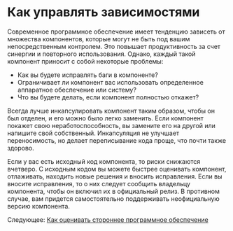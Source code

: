 # Как управлять зависимостями
[//]: # (Version:1.0.0)
Современное программное обеспечение имеет тенденцию зависеть от множества компонентов, которые могут не быть под вашим непосредственным контролем. Это повышает продуктивность за счет синергии и повторного использования. Однако, каждый такой компонент приносит с собой некоторые проблемы:

- Как вы будете исправлять баги в компоненте?
- Ограничивает ли компонент вас использовать определенное аппаратное обеспечение или систему?
- Что вы будете делать, если компонент полностью откажет?

Всегда лучше инкапсулировать компонент таким образом, чтобы он был отделен, и его можно было легко заменить. Если компонент покажет свою неработоспособность, вы замените его на другой или напишите свой собственный. Инкапсуляция не улучшает переносимость, но делает переписывание кода проще, что почти также здорово.

Если у вас есть исходный код компонента, то риски снижаются вчетверо. С исходным кодом вы можете быстрее оценивать компонент, отлаживать, находить новые решения и вносить исправления. Если вы вносите исправления, то о них следует сообщить владельцу компонента, чтобы он включил их в официальный релиз. В противном случае, вам придется самостоятельно поддерживать неофициальную версию компонента.

Следующее: [Как оценивать стороннее программное обеспечение](03-How-to-Decide-if-Software-is-Too-Immature.md)
